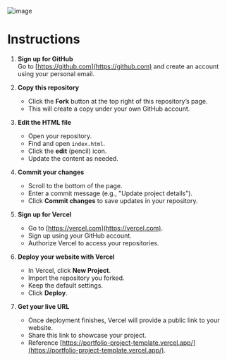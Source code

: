 ![image](https://github.com/Ian-Val/Portfolio-Project-Template/blob/21013173e474b8b73c11447b2ddb0427e5832756/screenshot.png)

# Instructions

1. **Sign up for GitHub**  
   Go to [https://github.com](https://github.com) and create an account using your personal email.  

2. **Copy this repository**  
   - Click the **Fork** button at the top right of this repository’s page.  
   - This will create a copy under your own GitHub account.  

3. **Edit the HTML file**  
   - Open your repository.  
   - Find and open `index.html`.  
   - Click the **edit** (pencil) icon.  
   - Update the content as needed.  

4. **Commit your changes**  
   - Scroll to the bottom of the page.  
   - Enter a commit message (e.g., "Update project details").  
   - Click **Commit changes** to save updates in your repository.  

5. **Sign up for Vercel**  
   - Go to [https://vercel.com](https://vercel.com).  
   - Sign up using your GitHub account.  
   - Authorize Vercel to access your repositories.  

6. **Deploy your website with Vercel**  
   - In Vercel, click **New Project**.  
   - Import the repository you forked.  
   - Keep the default settings.  
   - Click **Deploy**.  

7. **Get your live URL**  
   - Once deployment finishes, Vercel will provide a public link to your website.  
   - Share this link to showcase your project.
   - Reference [https://portfolio-project-template.vercel.app/](https://portfolio-project-template.vercel.app/).
